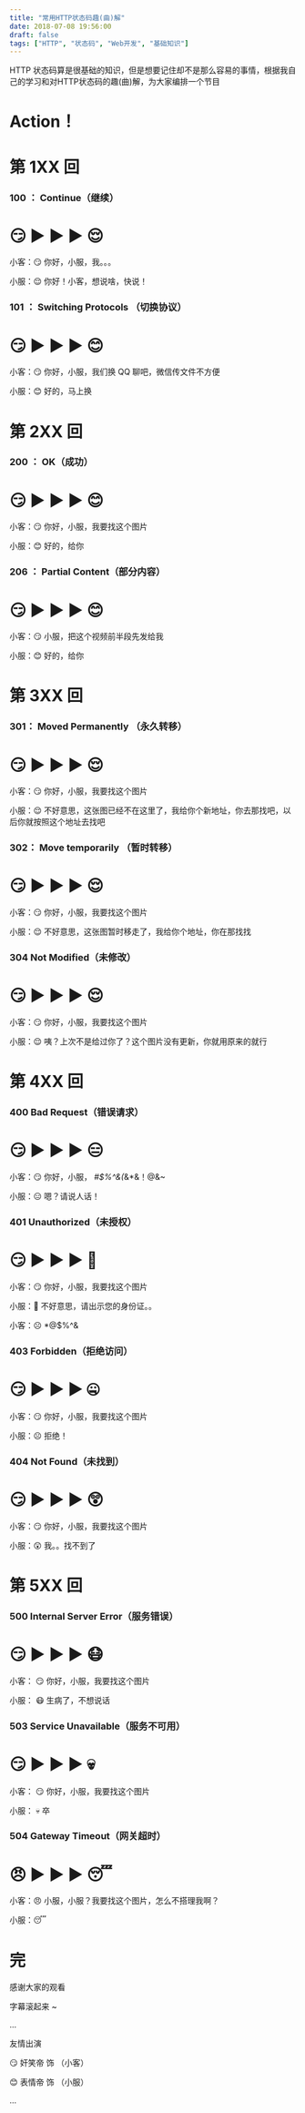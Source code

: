 ```yaml
---
title: "常用HTTP状态码趣(曲)解"
date: 2018-07-08 19:56:00
draft: false
tags: ["HTTP", "状态码", "Web开发", "基础知识"]
---
```



HTTP 状态码算是很基础的知识，但是想要记住却不是那么容易的事情，根据我自己的学习和对HTTP状态码的趣(曲)解，为大家编排一个节目

# Action！


# 第 1XX 回
### 100 ： Continue（继续）
# 😏  ▶️ ▶️ ▶️ 😌
小客：😏 你好，小服，我。。。

小服：😌 你好！小客，想说啥，快说！

### 101 ： Switching Protocols （切换协议）
# 😏  ▶️ ▶️ ▶️ 😊
小客：😏 你好，小服，我们换 QQ 聊吧，微信传文件不方便

小服：😊 好的，马上换


# 第  2XX 回
### 200 ： OK（成功）
# 😏  ▶️ ▶️ ▶️ 😊
小客：😏 你好，小服，我要找这个图片

小服：😊 好的，给你

### 206 ： Partial Content（部分内容）
# 😏  ▶️ ▶️ ▶️ 😊
小客：😏 小服，把这个视频前半段先发给我

小服：😊 好的，给你



# 第 3XX 回

### 301： Moved Permanently （永久转移）
# 😏  ▶️ ▶️ ▶️ 😌
小客：😏 你好，小服，我要找这个图片

小服：😌 不好意思，这张图已经不在这里了，我给你个新地址，你去那找吧，以后你就按照这个地址去找吧

### 302： Move temporarily （暂时转移）
# 😏  ▶️ ▶️ ▶️ 😌
小客：😏 你好，小服，我要找这个图片

小服：😌 不好意思，这张图暂时移走了，我给你个地址，你在那找找

### 304 Not Modified（未修改）
# 😏  ▶️ ▶️ ▶️ 😌
小客：😏 你好，小服，我要找这个图片

小服：😌 咦？上次不是给过你了？这个图片没有更新，你就用原来的就行

# 第  4XX 回

### 400 Bad Request（错误请求）
# 😏  ▶️ ▶️ ▶️ 😑
小客：😏 你好，小服， *#$%^&(*&*&！@&~ 

小服：😑 嗯？请说人话！

### 401 Unauthorized（未授权）
# 😏  ▶️ ▶️ ▶️ 🤔
小客：😏 你好，小服，我要找这个图片

小服：🤔 不好意思，请出示您的身份证。。

小客：☹️ *@$%^&

### 403 Forbidden（拒绝访问）
# 😏  ▶️ ▶️ ▶️ 🤐
小客：😏 你好，小服，我要找这个图片

小服：☹️ 拒绝！

### 404 Not Found（未找到）
# 😏  ▶️ ▶️ ▶️ 😲
小客：😏 你好，小服，我要找这个图片

小服：😲 我。。找不到了

# 第 5XX 回

### 500 Internal Server Error（服务错误）
# 😏  ▶️ ▶️ ▶️ 😷
小客： 😏 你好，小服，我要找这个图片

小服： 😷 生病了，不想说话

### 503 Service Unavailable（服务不可用）
# 😏  ▶️ ▶️ ▶️ 💀
小客： 😏 你好，小服，我要找这个图片

小服： 💀 卒


### 504 Gateway Timeout（网关超时）
#  😠  ▶️ ▶️ ▶️ 😴
小客：😠 小服，小服？我要找这个图片，怎么不搭理我啊？

小服：😴

# 完
感谢大家的观看 

字幕滚起来 ~

...

友情出演

😏 奸笑帝 饰 （小客）

😊 表情帝 饰 （小服）

...